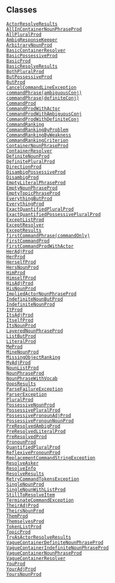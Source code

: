 ## Classes

<a href="../object/ActorResolveResults.html#ActorResolveResults"
target="main"><code>ActorResolveResults</code></a>  
<a
href="../object/AllInContainerNounPhraseProd.html#AllInContainerNounPhraseProd"
target="main"><code>AllInContainerNounPhraseProd</code></a>  
<a href="../object/AllPluralProd.html#AllPluralProd"
target="main"><code>AllPluralProd</code></a>  
<a href="../object/AmbigResponseKeeper.html#AmbigResponseKeeper"
target="main"><code>AmbigResponseKeeper</code></a>  
<a href="../object/ArbitraryNounProd.html#ArbitraryNounProd"
target="main"><code>ArbitraryNounProd</code></a>  
<a href="../object/BasicContainerResolver.html#BasicContainerResolver"
target="main"><code>BasicContainerResolver</code></a>  
<a href="../object/BasicPossessiveProd.html#BasicPossessiveProd"
target="main"><code>BasicPossessiveProd</code></a>  
<a href="../object/BasicProd.html#BasicProd"
target="main"><code>BasicProd</code></a>  
<a href="../object/BasicResolveResults.html#BasicResolveResults"
target="main"><code>BasicResolveResults</code></a>  
<a href="../object/BothPluralProd.html#BothPluralProd"
target="main"><code>BothPluralProd</code></a>  
<a href="../object/ButPossessiveProd.html#ButPossessiveProd"
target="main"><code>ButPossessiveProd</code></a>  
<a href="../object/ButProd.html#ButProd"
target="main"><code>ButProd</code></a>  
<a
href="../object/CancelCommandLineException.html#CancelCommandLineException"
target="main"><code>CancelCommandLineException</code></a>  
<a
href="../object/commandPhrase(ambiguousConj).html#commandPhrase(ambiguousConj)"
target="main"><code>commandPhrase(ambiguousConj)</code></a>  
<a
href="../object/commandPhrase(definiteConj).html#commandPhrase(definiteConj)"
target="main"><code>commandPhrase(definiteConj)</code></a>  
<a href="../object/CommandProd.html#CommandProd"
target="main"><code>CommandProd</code></a>  
<a href="../object/CommandProdWithActor.html#CommandProdWithActor"
target="main"><code>CommandProdWithActor</code></a>  
<a
href="../object/CommandProdWithAmbiguousConj.html#CommandProdWithAmbiguousConj"
target="main"><code>CommandProdWithAmbiguousConj</code></a>  
<a
href="../object/CommandProdWithDefiniteConj.html#CommandProdWithDefiniteConj"
target="main"><code>CommandProdWithDefiniteConj</code></a>  
<a href="../object/CommandRanking.html#CommandRanking"
target="main"><code>CommandRanking</code></a>  
<a href="../object/CommandRankingByProblem.html#CommandRankingByProblem"
target="main"><code>CommandRankingByProblem</code></a>  
<a
href="../object/CommandRankingByWeakness.html#CommandRankingByWeakness"
target="main"><code>CommandRankingByWeakness</code></a>  
<a href="../object/CommandRankingCriterion.html#CommandRankingCriterion"
target="main"><code>CommandRankingCriterion</code></a>  
<a href="../object/ContainerNounPhraseProd.html#ContainerNounPhraseProd"
target="main"><code>ContainerNounPhraseProd</code></a>  
<a href="../object/ContainerResolver.html#ContainerResolver"
target="main"><code>ContainerResolver</code></a>  
<a href="../object/DefiniteNounProd.html#DefiniteNounProd"
target="main"><code>DefiniteNounProd</code></a>  
<a href="../object/DefinitePluralProd.html#DefinitePluralProd"
target="main"><code>DefinitePluralProd</code></a>  
<a href="../object/DirectionProd.html#DirectionProd"
target="main"><code>DirectionProd</code></a>  
<a href="../object/DisambigPossessiveProd.html#DisambigPossessiveProd"
target="main"><code>DisambigPossessiveProd</code></a>  
<a href="../object/DisambigProd.html#DisambigProd"
target="main"><code>DisambigProd</code></a>  
<a href="../object/EmptyLiteralPhraseProd.html#EmptyLiteralPhraseProd"
target="main"><code>EmptyLiteralPhraseProd</code></a>  
<a href="../object/EmptyNounPhraseProd.html#EmptyNounPhraseProd"
target="main"><code>EmptyNounPhraseProd</code></a>  
<a href="../object/EmptyTopicPhraseProd.html#EmptyTopicPhraseProd"
target="main"><code>EmptyTopicPhraseProd</code></a>  
<a href="../object/EverythingButProd.html#EverythingButProd"
target="main"><code>EverythingButProd</code></a>  
<a href="../object/EverythingProd.html#EverythingProd"
target="main"><code>EverythingProd</code></a>  
<a
href="../object/ExactQuantifiedPluralProd.html#ExactQuantifiedPluralProd"
target="main"><code>ExactQuantifiedPluralProd</code></a>  
<a
href="../object/ExactQuantifiedPossessivePluralProd.html#ExactQuantifiedPossessivePluralProd"
target="main"><code>ExactQuantifiedPossessivePluralProd</code></a>  
<a href="../object/ExceptListProd.html#ExceptListProd"
target="main"><code>ExceptListProd</code></a>  
<a href="../object/ExceptResolver.html#ExceptResolver"
target="main"><code>ExceptResolver</code></a>  
<a href="../object/ExceptResults.html#ExceptResults"
target="main"><code>ExceptResults</code></a>  
<a
href="../object/firstCommandPhrase(commandOnly).html#firstCommandPhrase(commandOnly)"
target="main"><code>firstCommandPhrase(commandOnly)</code></a>  
<a href="../object/FirstCommandProd.html#FirstCommandProd"
target="main"><code>FirstCommandProd</code></a>  
<a
href="../object/FirstCommandProdWithActor.html#FirstCommandProdWithActor"
target="main"><code>FirstCommandProdWithActor</code></a>  
<a href="../object/HerAdjProd.html#HerAdjProd"
target="main"><code>HerAdjProd</code></a>  
<a href="../object/HerProd.html#HerProd"
target="main"><code>HerProd</code></a>  
<a href="../object/HerselfProd.html#HerselfProd"
target="main"><code>HerselfProd</code></a>  
<a href="../object/HersNounProd.html#HersNounProd"
target="main"><code>HersNounProd</code></a>  
<a href="../object/HimProd.html#HimProd"
target="main"><code>HimProd</code></a>  
<a href="../object/HimselfProd.html#HimselfProd"
target="main"><code>HimselfProd</code></a>  
<a href="../object/HisAdjProd.html#HisAdjProd"
target="main"><code>HisAdjProd</code></a>  
<a href="../object/HisNounProd.html#HisNounProd"
target="main"><code>HisNounProd</code></a>  
<a
href="../object/ImpliedActorNounPhraseProd.html#ImpliedActorNounPhraseProd"
target="main"><code>ImpliedActorNounPhraseProd</code></a>  
<a href="../object/IndefiniteNounButProd.html#IndefiniteNounButProd"
target="main"><code>IndefiniteNounButProd</code></a>  
<a href="../object/IndefiniteNounProd.html#IndefiniteNounProd"
target="main"><code>IndefiniteNounProd</code></a>  
<a href="../object/ItProd.html#ItProd"
target="main"><code>ItProd</code></a>  
<a href="../object/ItsAdjProd.html#ItsAdjProd"
target="main"><code>ItsAdjProd</code></a>  
<a href="../object/ItselfProd.html#ItselfProd"
target="main"><code>ItselfProd</code></a>  
<a href="../object/ItsNounProd.html#ItsNounProd"
target="main"><code>ItsNounProd</code></a>  
<a href="../object/LayeredNounPhraseProd.html#LayeredNounPhraseProd"
target="main"><code>LayeredNounPhraseProd</code></a>  
<a href="../object/ListButProd.html#ListButProd"
target="main"><code>ListButProd</code></a>  
<a href="../object/LiteralProd.html#LiteralProd"
target="main"><code>LiteralProd</code></a>  
<a href="../object/MeProd.html#MeProd"
target="main"><code>MeProd</code></a>  
<a href="../object/MineNounProd.html#MineNounProd"
target="main"><code>MineNounProd</code></a>  
<a href="../object/MissingObjectRanking.html#MissingObjectRanking"
target="main"><code>MissingObjectRanking</code></a>  
<a href="../object/MyAdjProd.html#MyAdjProd"
target="main"><code>MyAdjProd</code></a>  
<a href="../object/NounListProd.html#NounListProd"
target="main"><code>NounListProd</code></a>  
<a href="../object/NounPhraseProd.html#NounPhraseProd"
target="main"><code>NounPhraseProd</code></a>  
<a href="../object/NounPhraseWithVocab.html#NounPhraseWithVocab"
target="main"><code>NounPhraseWithVocab</code></a>  
<a href="../object/OopsResults.html#OopsResults"
target="main"><code>OopsResults</code></a>  
<a href="../object/ParseFailureException.html#ParseFailureException"
target="main"><code>ParseFailureException</code></a>  
<a href="../object/ParserException.html#ParserException"
target="main"><code>ParserException</code></a>  
<a href="../object/PluralProd.html#PluralProd"
target="main"><code>PluralProd</code></a>  
<a href="../object/PossessiveNounProd.html#PossessiveNounProd"
target="main"><code>PossessiveNounProd</code></a>  
<a href="../object/PossessivePluralProd.html#PossessivePluralProd"
target="main"><code>PossessivePluralProd</code></a>  
<a
href="../object/PossessivePronounAdjProd.html#PossessivePronounAdjProd"
target="main"><code>PossessivePronounAdjProd</code></a>  
<a
href="../object/PossessivePronounNounProd.html#PossessivePronounNounProd"
target="main"><code>PossessivePronounNounProd</code></a>  
<a href="../object/PreResolvedAmbigProd.html#PreResolvedAmbigProd"
target="main"><code>PreResolvedAmbigProd</code></a>  
<a href="../object/PreResolvedLiteralProd.html#PreResolvedLiteralProd"
target="main"><code>PreResolvedLiteralProd</code></a>  
<a href="../object/PreResolvedProd.html#PreResolvedProd"
target="main"><code>PreResolvedProd</code></a>  
<a href="../object/PronounProd.html#PronounProd"
target="main"><code>PronounProd</code></a>  
<a href="../object/QuantifiedPluralProd.html#QuantifiedPluralProd"
target="main"><code>QuantifiedPluralProd</code></a>  
<a href="../object/ReflexivePronounProd.html#ReflexivePronounProd"
target="main"><code>ReflexivePronounProd</code></a>  
<a
href="../object/ReplacementCommandStringException.html#ReplacementCommandStringException"
target="main"><code>ReplacementCommandStringException</code></a>  
<a href="../object/ResolveAsker.html#ResolveAsker"
target="main"><code>ResolveAsker</code></a>  
<a href="../object/ResolveInfo.html#ResolveInfo"
target="main"><code>ResolveInfo</code></a>  
<a href="../object/ResolveResults.html#ResolveResults"
target="main"><code>ResolveResults</code></a>  
<a
href="../object/RetryCommandTokensException.html#RetryCommandTokensException"
target="main"><code>RetryCommandTokensException</code></a>  
<a href="../object/SingleNounProd.html#SingleNounProd"
target="main"><code>SingleNounProd</code></a>  
<a href="../object/SingleNounWithListProd.html#SingleNounWithListProd"
target="main"><code>SingleNounWithListProd</code></a>  
<a href="../object/StillToResolveItem.html#StillToResolveItem"
target="main"><code>StillToResolveItem</code></a>  
<a
href="../object/TerminateCommandException.html#TerminateCommandException"
target="main"><code>TerminateCommandException</code></a>  
<a href="../object/TheirAdjProd.html#TheirAdjProd"
target="main"><code>TheirAdjProd</code></a>  
<a href="../object/TheirsNounProd.html#TheirsNounProd"
target="main"><code>TheirsNounProd</code></a>  
<a href="../object/ThemProd.html#ThemProd"
target="main"><code>ThemProd</code></a>  
<a href="../object/ThemselvesProd.html#ThemselvesProd"
target="main"><code>ThemselvesProd</code></a>  
<a href="../object/TokenListProd.html#TokenListProd"
target="main"><code>TokenListProd</code></a>  
<a href="../object/TopicProd.html#TopicProd"
target="main"><code>TopicProd</code></a>  
<a
href="../object/TryAsActorResolveResults.html#TryAsActorResolveResults"
target="main"><code>TryAsActorResolveResults</code></a>  
<a
href="../object/VagueContainerDefiniteNounPhraseProd.html#VagueContainerDefiniteNounPhraseProd"
target="main"><code>VagueContainerDefiniteNounPhraseProd</code></a>  
<a
href="../object/VagueContainerIndefiniteNounPhraseProd.html#VagueContainerIndefiniteNounPhraseProd"
target="main"><code>VagueContainerIndefiniteNounPhraseProd</code></a>  
<a
href="../object/VagueContainerNounPhraseProd.html#VagueContainerNounPhraseProd"
target="main"><code>VagueContainerNounPhraseProd</code></a>  
<a href="../object/VagueContainerResolver.html#VagueContainerResolver"
target="main"><code>VagueContainerResolver</code></a>  
<a href="../object/YouProd.html#YouProd"
target="main"><code>YouProd</code></a>  
<a href="../object/YourAdjProd.html#YourAdjProd"
target="main"><code>YourAdjProd</code></a>  
<a href="../object/YoursNounProd.html#YoursNounProd"
target="main"><code>YoursNounProd</code></a>  
